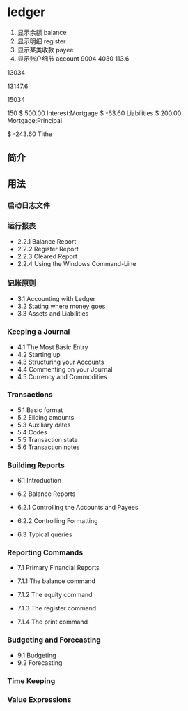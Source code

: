# ledger
1. 显示余额 balance
2. 显示明细 register
3. 显示某类收款 payee
4. 显示账户细节 account
9004
4030
113.6

13034

13147.6

15034

150
$ 500.00    Interest:Mortgage
$ -63.60  Liabilities
$ 200.00    Mortgage:Principal

$ -243.60    Tithe

## 简介
## 用法
### 启动日志文件
### 运行报表
 * 2.2.1 Balance Report
 * 2.2.2 Register Report
 * 2.2.3 Cleared Report
 * 2.2.4 Using the Windows Command-Line

### 记账原则
 * 3.1 Accounting with Ledger
 * 3.2 Stating where money goes
 * 3.3 Assets and Liabilities 

### Keeping a Journal 

 * 4.1 The Most Basic Entry
 * 4.2 Starting up
 * 4.3 Structuring your Accounts
 * 4.4 Commenting on your Journal
 * 4.5 Currency and Commodities 


### Transactions 

 * 5.1 Basic format
 * 5.2 Eliding amounts
 * 5.3 Auxiliary dates
 * 5.4 Codes
 * 5.5 Transaction state
 * 5.6 Transaction notes
 


### Building Reports 

 * 6.1 Introduction
 * 6.2 Balance Reports 

 * 6.2.1 Controlling the Accounts and Payees
 * 6.2.2 Controlling Formatting

 * 6.3 Typical queries 

### Reporting Commands 

 * 7.1 Primary Financial Reports 

 * 7.1.1 The balance command
 * 7.1.2 The equity command
 * 7.1.3 The register command
 * 7.1.4 The print command



### Budgeting and Forecasting 

 * 9.1 Budgeting
 * 9.2 Forecasting

### Time Keeping
### Value Expressions 

